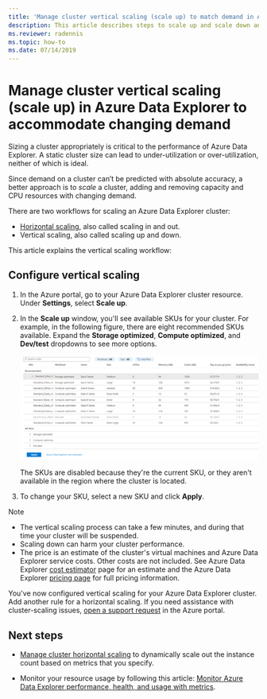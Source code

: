 ```yaml
---
title: 'Manage cluster vertical scaling (scale up) to match demand in Azure Data Explorer'
description: This article describes steps to scale up and scale down an Azure Data Explorer cluster based on changing demand.
ms.reviewer: radennis
ms.topic: how-to
ms.date: 07/14/2019
---
```


# Manage cluster vertical scaling (scale up) in Azure Data Explorer to accommodate changing demand

Sizing a cluster appropriately is critical to the performance of Azure Data Explorer. A static cluster size can lead to under-utilization or over-utilization, neither of which is ideal.

Since demand on a cluster can’t be predicted with absolute accuracy, a better approach is to *scale* a cluster, adding and removing capacity and CPU resources with changing demand. 

There are two workflows for scaling an Azure Data Explorer cluster:

* [Horizontal scaling](manage-cluster-horizontal-scaling.md), also called scaling in and out.
* Vertical scaling, also called scaling up and down.

This article explains the vertical scaling workflow:

## Configure vertical scaling

1. In the Azure portal, go to your Azure Data Explorer cluster resource. Under **Settings**, select **Scale up**.

1. In the **Scale up** window, you'll see available SKUs for your cluster. For example, in the following figure, there are eight recommended SKUs available. Expand the **Storage optimized**, **Compute optimized**, and **Dev/test** dropdowns to see more options.

    ![Scale up.](media/manage-cluster-vertical-scaling/scale-up.png)

    The SKUs are disabled because they're the current SKU, or they aren't available in the region where the cluster is located.

1. To change your SKU, select a new SKU and click **Apply**.

> [!NOTE]
> * The vertical scaling process can take a few minutes, and during that time your cluster will be  suspended. 
> * Scaling down can harm your cluster performance.
> * The price is an estimate of the cluster's virtual machines and Azure Data Explorer service costs. Other costs are not included. See Azure Data Explorer [cost estimator](https://dataexplorer.azure.com/AzureDataExplorerCostEstimator.html) page for an estimate and the Azure Data Explorer [pricing page](https://azure.microsoft.com/pricing/details/data-explorer/) for full pricing information.

You've now configured vertical scaling for your Azure Data Explorer cluster. Add another rule for a horizontal scaling. If you need assistance with cluster-scaling issues, [open a support request](https://portal.azure.com/#blade/Microsoft_Azure_Support/HelpAndSupportBlade/overview) in the Azure portal.

## Next steps

* [Manage cluster horizontal scaling](manage-cluster-horizontal-scaling.md) to dynamically scale out the instance count based on metrics that you specify.

* Monitor your resource usage by following this article: [Monitor Azure Data Explorer performance, health, and usage with metrics](using-metrics.md).

